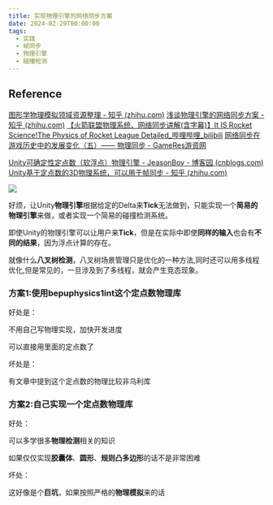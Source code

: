 ```yaml
---
title: 实现物理引擎的网络同步方案
date: 2024-02-29T00:00:00
tags:
  - 实践
  - 帧同步
  - 物理引擎
  - 碰撞检测
---
```

## Reference

[图形学物理模拟领域资源整理 - 知乎 (zhihu.com)](https://zhuanlan.zhihu.com/p/444931303)
[浅谈物理引擎的网络同步方案 - 知乎 (zhihu.com)](https://zhuanlan.zhihu.com/p/341447703)
[【火箭联盟物理系统、网络同步讲解(含字幕)】It IS Rocket Science!The Physics of Rocket League Detailed_哔哩哔哩_bilibili](https://www.bilibili.com/video/BV1Qb411h7e5/?vd_source=0facd4aab4af4ac2b725f78a049c12b0)
[网络同步在游戏历史中的发展变化（五）—— 物理同步 - GameRes游资网](https://www.gameres.com/878520.html)

[Unity可确定性定点数（软浮点）物理引擎 - JeasonBoy - 博客园 (cnblogs.com)](https://www.cnblogs.com/jeason1997/p/17591414.html)
[Unity基于定点数的3D物理系统，可以用于帧同步 - 知乎 (zhihu.com)](https://zhuanlan.zhihu.com/p/577039641?utm_id=0)

![](/images/posts/Pasted%20image%2020240228234344.png)

好烦，让Unity**物理引擎**根据给定的Delta来**Tick**无法做到，只能实现一个**简易的物理引擎**来做，或者实现一个简易的碰撞检测系统。

即使Unity的物理引擎可以让用户来**Tick**，但是在实际中即使**同样的输入**也会有**不同的结果**，因为浮点计算的存在。

就像什么**八叉树检测**，八叉树场景管理只是优化的一种方法,同时还可以用多线程优化,但是常见的，一旦涉及到了多线程，就会产生竞态现象。

### 方案1:使用**bepuphysics1int**这个定点数物理库

好处是：

不用自己写物理实现，加快开发进度

可以直接用里面的定点数了

坏处是：

有文章中提到这个定点数的物理比较非乌利库
### 方案2:自己实现一个定点数物理库

好处：

可以多学很多**物理检测**相关的知识

如果仅仅实现**胶囊体**、**圆形**、**规则凸多边形**的话不是非常困难

坏处：

这好像是个**巨坑**，如果按照严格的**物理模拟**来的话